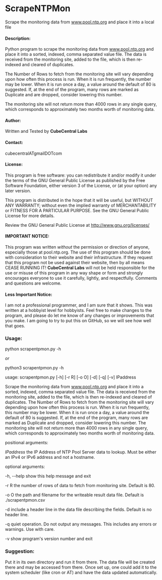 # ScrapeNTPMon
Scrape the monitoring data from www.pool.ntp.org and place it into a local file


#### Description:
Python program to scrape the monitoring data from www.pool.ntp.org and place it into a sorted, indexed, comma separated value file.
The data is received from the monitoring site, added to the file, which is then re-indexed and cleared of duplicates.

The Number of Rows to fetch from the monitoring site will vary depending upon how often this process is run.
When it is run frequently, the number may be lower.  When it is run once a day, a value around the default of 80 is suggested.
If, at the end of the program, many rows are marked as Duplicate and are dropped, consider lowering this number.

The monitoring site will not return more than 4000 rows in any single query, which corresponds to approximately two months worth of monitoring data.



#### Author:
Written and Tested by **CubeCentral Labs**

#### Contact:
cubecentralATgmailDOTcom


#### License:
This program is free software: you can redistribute it and/or modify
it under the terms of the GNU General Public License as published by
the Free Software Foundation, either version 3 of the License, or
(at your option) any later version.

This program is distributed in the hope that it will be useful,
but WITHOUT ANY WARRANTY; without even the implied warranty of
MERCHANTABILITY or FITNESS FOR A PARTICULAR PURPOSE.  See the
GNU General Public License for more details.

Review the GNU General Public License at <http://www.gnu.org/licenses/>


#### IMPORTANT NOTICE:
This program was written *without* the permission or direction of anyone, especially those at pool.ntp.org.
The use of this program should be done with consideration to their website and their infrastructure.
If they request that this program not be used against their website, then by all means CEASE RUNNING IT!
**CubeCentral Labs** will not be held responsible for the use or misuse of this program in any way shape or form and
strongly encourages everyone to use it carefully, lightly, and respectfully.  Comments and questions are welcome.


#### Less Important Notice:
I am not a professional programmer, and I am sure that it shows.  This was written at a hobbyist level for hobbyists.
Feel free to make changes to the program, and please do let me know of any changes or improvements that you make.
I am going to try to put this on GitHub, so we will see how well that goes.


### Usage:
python scrapentpmon.py -h

*or*

python3 scrapentpmon.py -h


usage: scrapentpmon.py [-h] [-r R] [-o O] [-d] [-q] [-v] IPaddress

Scrape the monitoring data from www.pool.ntp.org and place it into a sorted,
indexed, comma separated value file. The data is received from the monitoring
site, added to the file, which is then re-indexed and cleared of duplicates.
The Number of Rows to fetch from the monitoring site will vary depending upon
how often this process is run. When it is run frequently, this number may be
lower. When it is run once a day, a value around the default of 80 is
suggested. If, at the end of the program, many rows are marked as Duplicate
and dropped, consider lowering this number. The monitoring site will not
return more than 4000 rows in any single query, which corresponds to
approximately two months worth of monitoring data.

positional arguments:


  *IPaddress*   the IP Address of NTP Pool Server data to lookup. Must be either
                an IPv4 or IPv6 address and not a hostname.
                
                

optional arguments:


  -h, --help  show this help message and exit
  
  -r R        the number of rows of data to fetch from monitoring site.
              Default is 80.
              
  -o O        the path and filename for the writeable result data file.
              Default is ./scrapentpmon.csv
              
  -d          include a header line in the data file describing the fields.
              Default is no header line.
              
  -q          quiet operation. Do not output any messages. This includes any
              errors or warnings. Use with care.
              
  -v          show program's version number and exit


### Suggestion:
Put it in its own directory and run it from there.  The data file will be created there and may be accessed from there.
Once set up, one could add it to the system scheduler (like cron or AT) and have the data updated automatically.

